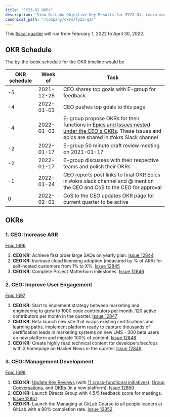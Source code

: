 ```yaml
---
title: "FY23-Q1 OKRs"
description: "View GitLabs Objective-Key Results for FY23 Q1. Learn more here!"
canonical_path: "/company/okrs/fy23-q1/"
---
```


This [fiscal quarter](/handbook/finance/#fiscal-year) will run from February 1, 2022 to April 30, 2022.

## OKR Schedule

The by-the-book schedule for the OKR timeline would be

| OKR schedule | Week of | Task |
| ------ | ------ | ------ |
| -5 | 2021-12-28 | CEO shares top goals with E-group for feedback |
| -4 | 2022-01-03 | CEO pushes top goals to this page |
| -4 | 2022-01-03 | E-group propose OKRs for their functions in [Epics and Issues nested under the CEO's OKRs](/handbook/company/okrs/#executives-propose-okrs-for-their-functions). These issues and epics are shared in #okrs Slack channel |
| -2 | 2022-01-17 | E-group 50 minute draft review meeting on 2021-01-17 |
| -2 | 2022-01-17 | E-group discusses with their respective teams and polish their OKRs |
| -1 | 2022-01-24 | CEO reports post links to final OKR Epics in #okrs slack channel and @ mention the CEO and CoS to the CEO for approval |
| 0  | 2022-02-01 | CoS to the CEO updates OKR page for current quarter to be active |

## OKRs

### 1. CEO: Increase ARR

[Epic 1696](https://gitlab.com/groups/gitlab-com/-/epics/1696)

1. **CEO KR:** Achieve first order large SAOs on yearly plan. [Issue 12844](https://gitlab.com/gitlab-com/www-gitlab-com/-/issues/12844)
1. **CEO KR:** Increase cloud licensing adoption (measured by % of ARR) for self-hosted customers from 1% to X%. [Issue 12845](https://gitlab.com/gitlab-com/www-gitlab-com/-/issues/12845)
1. **CEO KR:** Complete Project Matterhorn milestones. [Issue 12846](https://gitlab.com/gitlab-com/www-gitlab-com/-/issues/12846)

### 2. CEO: Improve User Engagement

[Epic 1697](https://gitlab.com/groups/gitlab-com/-/epics/1697)

1. **CEO KR:** Start to implement strategy between marketing and engineering to grow to 1000 code contributors per month. 120 active contributors per month in the quarter. [Issue 12847](https://gitlab.com/gitlab-com/www-gitlab-com/-/issues/12847)
1. **CEO KR:** Beta launch new site that wraps existing certifications and learning paths, implement platform ready to capture thousands of certification leads in marketing systems on new LMS - 300 beta users on new platform and migrate 100% of content. [Issue 12848](https://gitlab.com/gitlab-com/www-gitlab-com/-/issues/12848)
1. **CEO KR:** Create highly read technical content for developers/sec/ops with 3 homepage on Hacker News in the quarter. [Issue 12849](https://gitlab.com/gitlab-com/www-gitlab-com/-/issues/12849)

### 3. CEO: Management Development

[Epic 1698](https://gitlab.com/groups/gitlab-com/-/epics/1698)

1. **CEO KR:** [Update Key Reviews](/handbook/company/key-review/) (with [11 cross-functional initiatives](/handbook/company/working-groups/#11-cross-functional-initiatives)), [Group Conversations](/handbook/company/group-conversations/), and [OKRs](/handbook/company/okrs/) (in a new platform). [Issue 12850](https://gitlab.com/gitlab-com/www-gitlab-com/-/issues/12850)
1. **CEO KR:** Launch Directs Group with 4.5/5 feedback score for meetings. [Issue 12851](https://gitlab.com/gitlab-com/www-gitlab-com/-/issues/12851)
1. **CEO KR:** Launch the Managing at GitLab Course to all people leaders at GitLab with a 90% completion rate. [Issue 12852](https://gitlab.com/gitlab-com/www-gitlab-com/-/issues/12852)

